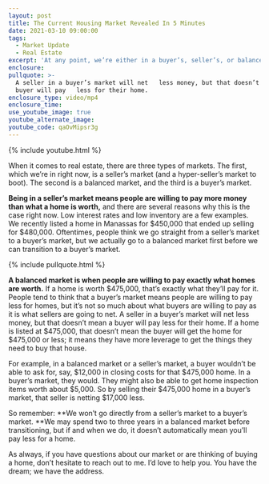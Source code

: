 ```yaml
---
layout: post
title: The Current Housing Market Revealed In 5 Minutes
date: 2021-03-10 09:00:00
tags:
  - Market Update
  - Real Estate
excerpt: 'At any point, we’re either in a buyer’s, seller’s, or balanced market.'
enclosure:
pullquote: >-
  A seller in a buyer’s market will net   less money, but that doesn’t mean a
  buyer will pay   less for their home.
enclosure_type: video/mp4
enclosure_time:
use_youtube_image: true
youtube_alternate_image:
youtube_code: qaOvMipsr3g
---
```

{% include youtube.html %}

When it comes to real estate, there are three types of markets. The first, which we’re in right now, is a seller’s market (and a hyper-seller’s market to boot). The second is a balanced market, and the third is a buyer’s market.&nbsp;

**Being in a seller’s market means people are willing to pay more money than what a home is worth,**&nbsp;and there are several reasons why this is the case right now. Low interest rates and low inventory are a few examples. We recently listed a home in Manassas for $450,000 that ended up selling for $480,000. Oftentimes, people think we go straight from a seller’s market to a buyer’s market, but we actually go to a balanced market first before we can transition to a buyer’s market.

{% include pullquote.html %}

**A balanced market is when people are willing to pay exactly what homes are worth.**&nbsp;If a home is worth $475,000, that’s exactly what they’ll pay for it. People tend to think that a buyer’s market means people are willing to pay less for homes, but it’s not so much about what buyers are willing to pay as it is what sellers are going to net. A seller in a buyer’s market will net less money, but that doesn’t mean a buyer will pay less for their home. If a home is listed at $475,000, that doesn’t mean the buyer will get the home for $475,000 or less; it means they have more leverage to get the things they need to buy that house.&nbsp;

For example, in a balanced market or a seller’s market, a buyer wouldn’t be able to ask for, say, $12,000 in closing costs for that $475,000 home. In a buyer’s market, they would. They might also be able to get home inspection items worth about $5,000. So by selling their $475,000 home in a buyer’s market, that seller is netting $17,000 less.&nbsp;

So remember:&nbsp;**We won’t go directly from a seller’s market to a buyer’s market.&nbsp;**We may spend two to three years in a balanced market before transitioning, but if and when we do, it doesn’t automatically mean you’ll pay less for a home.&nbsp;

As always, if you have questions about our market or are thinking of buying a home, don’t hesitate to reach out to me. I’d love to help you. You have the dream; we have the address.
